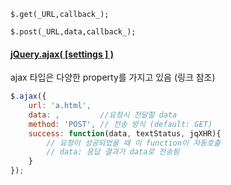 `$.get(_URL,callback_);`

`$.post(_URL,data,callback_);`


#### [jQuery.ajax( [settings ] )](https://api.jquery.com/jquery.ajax/#jQuery-ajax-settings)
ajax 타입은 다양한 property를 가지고 있음 (링크 참조)

```js
$.ajax({
	url: 'a.html',
	data: ,			//요청시 전달할 data
	method: 'POST',	// 전송 방식 (default: GET)
	success: function(data, textStatus, jqXHR){
		// 요청이 성공되었을 때 이 function이 자동호출
		// data: 응답 결과가 data로 전송됨
	}
});
```

<!--stackedit_data:
eyJoaXN0b3J5IjpbNzE5OTEyNzhdfQ==
-->
